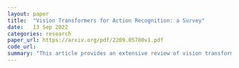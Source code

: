 ```yaml
---
layout: paper
title:  "Vision Transformers for Action Recognition: a Survey"
date:   13 Sep 2022
categories: research
paper_url: https://arxiv.org/pdf/2209.05700v1.pdf
code_url: 
summary: "This article provides an extensive review of vision transformer techniques applied specifically to human action recognition. These action transformers are analyzed and categorized based on their architecture, modality, and objectives. The review explores how action transformers encode spatio-temporal data, reduce dimensions, construct frame patches and spatio-temporal cubes, and various representation techniques. It also examines optimizing spatio-temporal attention in transformers for longer sequences and different learning strategies like self-supervised and zero-shot learning with their respective loss functions. Additionally, it assesses progress in benchmark evaluation scores and discusses challenges and future directions in this research area."
---
```


